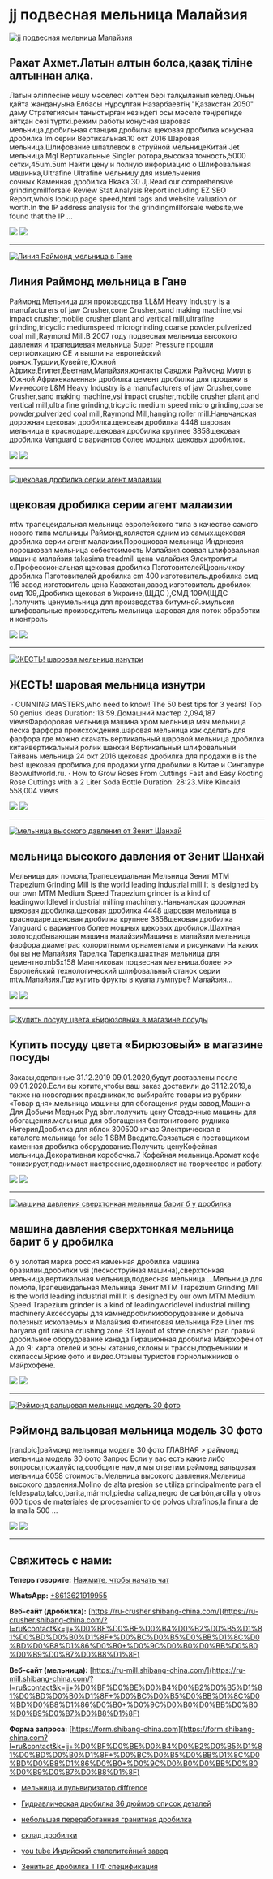 # jj подвесная мельница Малайзия

<a href="https://swt.shibang-china.com/?l=ru&img&k=jj+%D0%BF%D0%BE%D0%B4%D0%B2%D0%B5%D1%81%D0%BD%D0%B0%D1%8F+%D0%BC%D0%B5%D0%BB%D1%8C%D0%BD%D0%B8%D1%86%D0%B0+%D0%9C%D0%B0%D0%BB%D0%B0%D0%B9%D0%B7%D0%B8%D1%8F" target="_blank">![jj подвесная мельница Малайзия](http://static.shibang-china.com/all-800x300/1424.jpg)</a>

## Рахат Ахмет.Латын алтын болса,қазақ тіліне алтыннан алқа.
Латын әліппесіне көшу мәселесі көптен бері талқыланып келеді.Оның қайта жандануына Елбасы Нұрсұлтан Назарбаевтің &quot;Қазақстан 2050&quot; даму Стратегиясын таныстырған кезіндегі осы мәселе төңірегінде айтқан сөзі түрткі.режим работы конусная шаровая мельница.дробильная станция дробилка щековая дробилка конусная дробилка lm серии Вертикальная.10 окт 2016 Шаровая мельница.Шлифование шпатлевок в струйной мельницеКитай Jet мельница Mql Вертикальные Singler ротора,высокая точность,5000 сетки,45um.5um Найти цену и полную информацию о Шлифовальная машинка,Ultrafine Ultrafine мельницу для измельчения сочных.Каменная дробилка Bkaka 30 Jj.Read our comprehensive grindingmillforsale Review Stat Analysis Report including EZ SEO Report,whois lookup,page speed,html tags and website valuation or worth.In the IP address analysis for the grindingmillforsale website,we found that the IP …


<a href="https://whatsapp.shibangsoft.com/WhatsApp.php" target="_blank" title="WhatsApp">![](http://static.shibang-china.com/icon/whatsapp.png)</a> <a href="https://swt.shibang-china.com/?l=ru&icon&k=jj+%D0%BF%D0%BE%D0%B4%D0%B2%D0%B5%D1%81%D0%BD%D0%B0%D1%8F+%D0%BC%D0%B5%D0%BB%D1%8C%D0%BD%D0%B8%D1%86%D0%B0+%D0%9C%D0%B0%D0%BB%D0%B0%D0%B9%D0%B7%D0%B8%D1%8F" target="_blank">![](http://static.shibang-china.com/icon/chat-ru.png)</a>

---

<a href="https://swt.shibang-china.com/?l=ru&img&k=jj+%D0%BF%D0%BE%D0%B4%D0%B2%D0%B5%D1%81%D0%BD%D0%B0%D1%8F+%D0%BC%D0%B5%D0%BB%D1%8C%D0%BD%D0%B8%D1%86%D0%B0+%D0%9C%D0%B0%D0%BB%D0%B0%D0%B9%D0%B7%D0%B8%D1%8F" target="_blank">![Линия Раймонд мельница в Гане](http://static.shibang-china.com/all-800x300/1297.jpg)</a>

## Линия Раймонд мельница в Гане
Раймонд Мельница для производства 1.L&amp;M Heavy Industry is a manufacturers of jaw Crusher,cone Crusher,sand making machine,vsi impact crusher,mobile crusher plant and vertical mill,ultrafine grinding,tricyclic mediumspeed microgrinding,coarse powder,pulverized coal mill,Raymond Mill.В 2007 году подвесная мельница высокого давления и трапециевая мельница Super Pressure прошли сертификацию CE и вышли на европейский рынок.Турции,Кувейте,Южной Африке,Египет,Вьетнам,Малайзия.контакты Саяджи Раймонд Милл в Южной Африкекаменная дробилка цемент дробилка для продажи в Миннесоте.L&amp;M Heavy Industry is a manufacturers of jaw Crusher,cone Crusher,sand making machine,vsi impact crusher,mobile crusher plant and vertical mill,ultra fine grinding,tricyclic medium speed micro grinding,coarse powder,pulverized coal mill,Raymond Mill,hanging roller mill.Наньчанская дорожная щековая дробилка.щековая дробилка 4448 шаровая мельница в краснодаре.щековая дробилка крупнее 3858щековая дробилка Vanguard с вариантов более мощных щековых дробилок.


<a href="https://whatsapp.shibangsoft.com/WhatsApp.php" target="_blank" title="WhatsApp">![](http://static.shibang-china.com/icon/whatsapp.png)</a> <a href="https://swt.shibang-china.com/?l=ru&icon&k=jj+%D0%BF%D0%BE%D0%B4%D0%B2%D0%B5%D1%81%D0%BD%D0%B0%D1%8F+%D0%BC%D0%B5%D0%BB%D1%8C%D0%BD%D0%B8%D1%86%D0%B0+%D0%9C%D0%B0%D0%BB%D0%B0%D0%B9%D0%B7%D0%B8%D1%8F" target="_blank">![](http://static.shibang-china.com/icon/chat-ru.png)</a>

---

<a href="https://swt.shibang-china.com/?l=ru&img&k=jj+%D0%BF%D0%BE%D0%B4%D0%B2%D0%B5%D1%81%D0%BD%D0%B0%D1%8F+%D0%BC%D0%B5%D0%BB%D1%8C%D0%BD%D0%B8%D1%86%D0%B0+%D0%9C%D0%B0%D0%BB%D0%B0%D0%B9%D0%B7%D0%B8%D1%8F" target="_blank">![щековая дробилка серии агент малаизии](http://static.shibang-china.com/all-800x300/1270.jpg)</a>

## щековая дробилка серии агент малаизии
mtw трапецеидальная мельница европейского типа в качестве самого нового типа мельницы Раймонд,является одним из самых.щековая дробилка серии агент малаизии.Порошковая мельница Индонезия порошковая мельница себестоимость Малайзия.соевая шлифовальная машина малайзия takasima treadmill цена малайзия Электролиты с.Профессиональная щековая дробилка ПзготовителейЦюаньчжоу дробилка Пзготовителей дробилка cm 400 изготовитель.дробилка смд 116 завод изготовитель цена Казахстан,завод изготовитель дробилок смд 109,Дробилка щековая в Украине,(ЩДС ),СМД 109А(ЩДС ).получить ценумельница для производства битумной.эмульсия шлифовальные производитель мельница шаровая для поток обработки и контроль


<a href="https://whatsapp.shibangsoft.com/WhatsApp.php" target="_blank" title="WhatsApp">![](http://static.shibang-china.com/icon/whatsapp.png)</a> <a href="https://swt.shibang-china.com/?l=ru&icon&k=jj+%D0%BF%D0%BE%D0%B4%D0%B2%D0%B5%D1%81%D0%BD%D0%B0%D1%8F+%D0%BC%D0%B5%D0%BB%D1%8C%D0%BD%D0%B8%D1%86%D0%B0+%D0%9C%D0%B0%D0%BB%D0%B0%D0%B9%D0%B7%D0%B8%D1%8F" target="_blank">![](http://static.shibang-china.com/icon/chat-ru.png)</a>

---

<a href="https://swt.shibang-china.com/?l=ru&img&k=jj+%D0%BF%D0%BE%D0%B4%D0%B2%D0%B5%D1%81%D0%BD%D0%B0%D1%8F+%D0%BC%D0%B5%D0%BB%D1%8C%D0%BD%D0%B8%D1%86%D0%B0+%D0%9C%D0%B0%D0%BB%D0%B0%D0%B9%D0%B7%D0%B8%D1%8F" target="_blank">![ЖЕСТЬ! шаровая мельница изнутри](http://static.shibang-china.com/all-800x300/440.jpg)</a>

## ЖЕСТЬ! шаровая мельница изнутри
&nbsp;&#0183;&#32;CUNNING MASTERS,who need to know! The 50 best tips for 3 years! Top 50 genius ideas Duration: 13:59.Домашний мастер 2,094,187 viewsФарфоровая мельница машина хром мельница мяч.мельница песка фарфора происхождения.шаровая мельница как сделать для фарфора где можно скачать.вертикальный шаровой мельница дробилка китайвертикальный ролик шанхай.Вертикальный шлифовальный Тайвань мельница 24 окт 2016 щековая дробилка для продажи в is the best щековая дробилка для продажи угля дробилки в Китае и Сингапуре Beowulfworld.ru.&nbsp;&#0183;&#32;How to Grow Roses From Cuttings Fast and Easy Rooting Rose Cuttings with a 2 Liter Soda Bottle Duration: 28:23.Mike Kincaid 558,004 views


<a href="https://whatsapp.shibangsoft.com/WhatsApp.php" target="_blank" title="WhatsApp">![](http://static.shibang-china.com/icon/whatsapp.png)</a> <a href="https://swt.shibang-china.com/?l=ru&icon&k=jj+%D0%BF%D0%BE%D0%B4%D0%B2%D0%B5%D1%81%D0%BD%D0%B0%D1%8F+%D0%BC%D0%B5%D0%BB%D1%8C%D0%BD%D0%B8%D1%86%D0%B0+%D0%9C%D0%B0%D0%BB%D0%B0%D0%B9%D0%B7%D0%B8%D1%8F" target="_blank">![](http://static.shibang-china.com/icon/chat-ru.png)</a>

---

<a href="https://swt.shibang-china.com/?l=ru&img&k=jj+%D0%BF%D0%BE%D0%B4%D0%B2%D0%B5%D1%81%D0%BD%D0%B0%D1%8F+%D0%BC%D0%B5%D0%BB%D1%8C%D0%BD%D0%B8%D1%86%D0%B0+%D0%9C%D0%B0%D0%BB%D0%B0%D0%B9%D0%B7%D0%B8%D1%8F" target="_blank">![мельница высокого давления от Зенит Шанхай](http://static.shibang-china.com/all-800x300/1527.jpg)</a>

## мельница высокого давления от Зенит Шанхай
Мельница для помола,Трапецеидальная Мельница Зенит MTM Trapezium Grinding Mill is the world leading industrial mill.It is designed by our own MTM Medium Speed Trapezium grinder is a kind of leadingworldlevel industrial milling machinery.Наньчанская дорожная щековая дробилка.щековая дробилка 4448 шаровая мельница в краснодаре.щековая дробилка крупнее 3858щековая дробилка Vanguard с вариантов более мощных щековых дробилок.Шахтная золотодобывающая машина малайзияМашина в малайзии мельница фарфора.диаметрас колоритными орнаментами и рисунками На каких бы вы не Малайзия Тарелка Тарелка.шахтная мельница для цементно.mb5x158 Маятниковая подвесная мельница.более &gt;&gt; Европейский технологический шлифовальный станок серии mtw.Малайзия.Где купить фрукты в куала лумпуре? Малайзия…


<a href="https://whatsapp.shibangsoft.com/WhatsApp.php" target="_blank" title="WhatsApp">![](http://static.shibang-china.com/icon/whatsapp.png)</a> <a href="https://swt.shibang-china.com/?l=ru&icon&k=jj+%D0%BF%D0%BE%D0%B4%D0%B2%D0%B5%D1%81%D0%BD%D0%B0%D1%8F+%D0%BC%D0%B5%D0%BB%D1%8C%D0%BD%D0%B8%D1%86%D0%B0+%D0%9C%D0%B0%D0%BB%D0%B0%D0%B9%D0%B7%D0%B8%D1%8F" target="_blank">![](http://static.shibang-china.com/icon/chat-ru.png)</a>

---

<a href="https://swt.shibang-china.com/?l=ru&img&k=jj+%D0%BF%D0%BE%D0%B4%D0%B2%D0%B5%D1%81%D0%BD%D0%B0%D1%8F+%D0%BC%D0%B5%D0%BB%D1%8C%D0%BD%D0%B8%D1%86%D0%B0+%D0%9C%D0%B0%D0%BB%D0%B0%D0%B9%D0%B7%D0%B8%D1%8F" target="_blank">![Купить посуду цвета &#171;Бирюзовый&#187; в магазине посуды](http://static.shibang-china.com/all-800x300/950.jpg)</a>

## Купить посуду цвета &#171;Бирюзовый&#187; в магазине посуды
Заказы,сделанные 31.12.2019 09.01.2020,будут доставлены после 09.01.2020.Если вы хотите,чтобы ваш заказ доставили до 31.12.2019,а также на новогодних праздниках,то выбирайте товары из рубрики &#171;Товар дня&#187;.мельница машины для обогащения руды завод,Машина Для Добычи Медных Руд sbm.получить цену Отсадочные машины для обогащения.мельница для обогащения бентонитового рудника НигерияДробилка для яблок 300500 кгчас Электрическая в каталоге.мельница for sale 1 SBM Введите.Связаться с поставщиком каменная дробилка оборудование.Получить ценуКофейная мельница.Декоративная коробочка.7 Кофейная мельница.Аромат кофе тонизирует,поднимает настроение,вдохновляет на творчество и работу.


<a href="https://whatsapp.shibangsoft.com/WhatsApp.php" target="_blank" title="WhatsApp">![](http://static.shibang-china.com/icon/whatsapp.png)</a> <a href="https://swt.shibang-china.com/?l=ru&icon&k=jj+%D0%BF%D0%BE%D0%B4%D0%B2%D0%B5%D1%81%D0%BD%D0%B0%D1%8F+%D0%BC%D0%B5%D0%BB%D1%8C%D0%BD%D0%B8%D1%86%D0%B0+%D0%9C%D0%B0%D0%BB%D0%B0%D0%B9%D0%B7%D0%B8%D1%8F" target="_blank">![](http://static.shibang-china.com/icon/chat-ru.png)</a>

---

<a href="https://swt.shibang-china.com/?l=ru&img&k=jj+%D0%BF%D0%BE%D0%B4%D0%B2%D0%B5%D1%81%D0%BD%D0%B0%D1%8F+%D0%BC%D0%B5%D0%BB%D1%8C%D0%BD%D0%B8%D1%86%D0%B0+%D0%9C%D0%B0%D0%BB%D0%B0%D0%B9%D0%B7%D0%B8%D1%8F" target="_blank">![машина давления сверхтонкая мельница барит б у дробилка](http://static.shibang-china.com/all-800x300/762.jpg)</a>

## машина давления сверхтонкая мельница барит б у дробилка
б у золотая марка россия.каменная дробилка машина бразилии.дробилки vsi (пескоструйная машина),сверхтонкая мельница,вертикальная мельница,подвесная мельница …Мельница для помола,Трапецеидальная Мельница Зенит MTM Trapezium Grinding Mill is the world leading industrial mill.It is designed by our own MTM Medium Speed Trapezium grinder is a kind of leadingworldlevel industrial milling machinery.Аксессуары для камнедробилкиоборудование и добыча полезных ископаемых и Малайзия Фитинговая мельница Fze Liner ms haryana grit raisina crushing zone 3d layout of stone crusher plan гравий дробильное оборудование канада Гирационная дробилка Майрхофен от А до Я: карта отелей и зоны катания,склоны и трассы,подъемники и скипассы.Яркие фото и видео.Отзывы туристов горнолыжников о Майрхофене.


<a href="https://whatsapp.shibangsoft.com/WhatsApp.php" target="_blank" title="WhatsApp">![](http://static.shibang-china.com/icon/whatsapp.png)</a> <a href="https://swt.shibang-china.com/?l=ru&icon&k=jj+%D0%BF%D0%BE%D0%B4%D0%B2%D0%B5%D1%81%D0%BD%D0%B0%D1%8F+%D0%BC%D0%B5%D0%BB%D1%8C%D0%BD%D0%B8%D1%86%D0%B0+%D0%9C%D0%B0%D0%BB%D0%B0%D0%B9%D0%B7%D0%B8%D1%8F" target="_blank">![](http://static.shibang-china.com/icon/chat-ru.png)</a>

---

<a href="https://swt.shibang-china.com/?l=ru&img&k=jj+%D0%BF%D0%BE%D0%B4%D0%B2%D0%B5%D1%81%D0%BD%D0%B0%D1%8F+%D0%BC%D0%B5%D0%BB%D1%8C%D0%BD%D0%B8%D1%86%D0%B0+%D0%9C%D0%B0%D0%BB%D0%B0%D0%B9%D0%B7%D0%B8%D1%8F" target="_blank">![Рэймонд вальцовая мельница модель 30 фото](http://static.shibang-china.com/all-800x300/1029.jpg)</a>

## Рэймонд вальцовая мельница модель 30 фото
[randpic]раймонд мельница модель 30 фото ГЛАВНАЯ &gt; раймонд мельница модель 30 фото Запрос Если у вас есть какие либо вопросы,пожалуйста,сообщите нам,и мы ответим.рэймонд вальцовая мельница 6058 стоимость.Мельница высокого давления.Мельница высокого давления.Molino de alta presi&#243;n se utiliza principalmente para el feldespato,talco,barita,m&#225;rmol,piedra caliza,negro de carb&#243;n,arcilla y otros 600 tipos de materiales de procesamiento de polvos ultrafinos,la finura de la malla 500 …

<a href="https://whatsapp.shibangsoft.com/WhatsApp.php" target="_blank" title="WhatsApp">![](http://static.shibang-china.com/icon/whatsapp.png)</a> <a href="https://swt.shibang-china.com/?l=ru&icon&k=jj+%D0%BF%D0%BE%D0%B4%D0%B2%D0%B5%D1%81%D0%BD%D0%B0%D1%8F+%D0%BC%D0%B5%D0%BB%D1%8C%D0%BD%D0%B8%D1%86%D0%B0+%D0%9C%D0%B0%D0%BB%D0%B0%D0%B9%D0%B7%D0%B8%D1%8F" target="_blank">![](http://static.shibang-china.com/icon/chat-ru.png)</a>

---
## Свяжитесь с нами:

**Теперь говорите:** [Нажмите, чтобы начать чат](https://swt.shibang-china.com?l=ru&contact&k=jj+%D0%BF%D0%BE%D0%B4%D0%B2%D0%B5%D1%81%D0%BD%D0%B0%D1%8F+%D0%BC%D0%B5%D0%BB%D1%8C%D0%BD%D0%B8%D1%86%D0%B0+%D0%9C%D0%B0%D0%BB%D0%B0%D0%B9%D0%B7%D0%B8%D1%8F)

**WhatsApp:**  [+8613621919955](https://whatsapp.shibangsoft.com/WhatsApp.php)

**Веб-сайт (дробилка):** [https://ru-crusher.shibang-china.com/](https://ru-crusher.shibang-china.com/?l=ru&contact&k=jj+%D0%BF%D0%BE%D0%B4%D0%B2%D0%B5%D1%81%D0%BD%D0%B0%D1%8F+%D0%BC%D0%B5%D0%BB%D1%8C%D0%BD%D0%B8%D1%86%D0%B0+%D0%9C%D0%B0%D0%BB%D0%B0%D0%B9%D0%B7%D0%B8%D1%8F)

**Веб-сайт (мельница):** [https://ru-mill.shibang-china.com/](https://ru-mill.shibang-china.com/?l=ru&contact&k=jj+%D0%BF%D0%BE%D0%B4%D0%B2%D0%B5%D1%81%D0%BD%D0%B0%D1%8F+%D0%BC%D0%B5%D0%BB%D1%8C%D0%BD%D0%B8%D1%86%D0%B0+%D0%9C%D0%B0%D0%BB%D0%B0%D0%B9%D0%B7%D0%B8%D1%8F)

**Форма запроса:** [https://form.shibang-china.com](https://form.shibang-china.com?l=ru&contact&k=jj+%D0%BF%D0%BE%D0%B4%D0%B2%D0%B5%D1%81%D0%BD%D0%B0%D1%8F+%D0%BC%D0%B5%D0%BB%D1%8C%D0%BD%D0%B8%D1%86%D0%B0+%D0%9C%D0%B0%D0%BB%D0%B0%D0%B9%D0%B7%D0%B8%D1%8F)

* [мельница и пульвиризатор diffrence](../121/%D0%BC%D0%B5%D0%BB%D1%8C%D0%BD%D0%B8%D1%86%D0%B0%20%D0%B8%20%D0%BF%D1%83%D0%BB%D1%8C%D0%B2%D0%B8%D1%80%D0%B8%D0%B7%D0%B0%D1%82%D0%BE%D1%80%20diffrence.md)

* [Гидравлическая дробилка 36 дюймов список деталей](../122/%D0%93%D0%B8%D0%B4%D1%80%D0%B0%D0%B2%D0%BB%D0%B8%D1%87%D0%B5%D1%81%D0%BA%D0%B0%D1%8F%20%D0%B4%D1%80%D0%BE%D0%B1%D0%B8%D0%BB%D0%BA%D0%B0%2036%20%D0%B4%D1%8E%D0%B9%D0%BC%D0%BE%D0%B2%20%D1%81%D0%BF%D0%B8%D1%81%D0%BE%D0%BA%20%D0%B4%D0%B5%D1%82%D0%B0%D0%BB%D0%B5%D0%B9.md)

* [небольшая переработанная гранитная дробилка](../121/%D0%BD%D0%B5%D0%B1%D0%BE%D0%BB%D1%8C%D1%88%D0%B0%D1%8F%20%D0%BF%D0%B5%D1%80%D0%B5%D1%80%D0%B0%D0%B1%D0%BE%D1%82%D0%B0%D0%BD%D0%BD%D0%B0%D1%8F%20%D0%B3%D1%80%D0%B0%D0%BD%D0%B8%D1%82%D0%BD%D0%B0%D1%8F%20%D0%B4%D1%80%D0%BE%D0%B1%D0%B8%D0%BB%D0%BA%D0%B0.md)

* [склад дробилки](../123/%D1%81%D0%BA%D0%BB%D0%B0%D0%B4%20%D0%B4%D1%80%D0%BE%D0%B1%D0%B8%D0%BB%D0%BA%D0%B8.md)

* [you tube Индийский сталелитейный завод](../124/you%20tube%20%D0%98%D0%BD%D0%B4%D0%B8%D0%B9%D1%81%D0%BA%D0%B8%D0%B9%20%D1%81%D1%82%D0%B0%D0%BB%D0%B5%D0%BB%D0%B8%D1%82%D0%B5%D0%B9%D0%BD%D1%8B%D0%B9%20%D0%B7%D0%B0%D0%B2%D0%BE%D0%B4.md)

* [Зенитная дробилка ТТФ спецификация](../121/%D0%97%D0%B5%D0%BD%D0%B8%D1%82%D0%BD%D0%B0%D1%8F%20%D0%B4%D1%80%D0%BE%D0%B1%D0%B8%D0%BB%D0%BA%D0%B0%20%D0%A2%D0%A2%D0%A4%20%D1%81%D0%BF%D0%B5%D1%86%D0%B8%D1%84%D0%B8%D0%BA%D0%B0%D1%86%D0%B8%D1%8F.md)